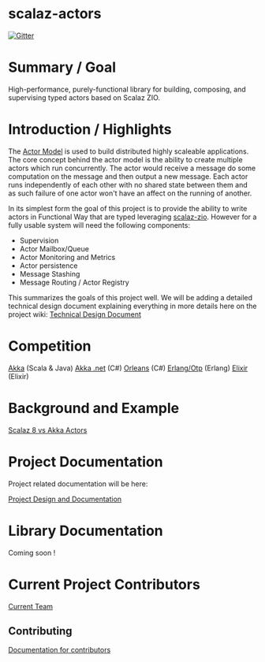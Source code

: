 # scalaz-actors

[![Gitter](https://badges.gitter.im/scalaz/scalaz-actors.svg)](https://gitter.im/scalaz/scalaz-actors?utm_source=badge&utm_medium=badge&utm_campaign=pr-badge&utm_content=badge)

# Summary / Goal
High-performance, purely-functional library for building, composing, and supervising typed actors based on Scalaz ZIO.

# Introduction / Highlights
The [Actor Model](https://en.wikipedia.org/wiki/Actor_model) is used to build distributed highly scaleable applications. The core concept behind the actor model is the ability to create multiple actors which run concurrently. The actor would receive a message do some computation on the message and then output a new message. Each actor runs independently of each other with no shared state between them and as such failure of one actor won't have an affect on the running of another.

In its simplest form the goal of this project is to provide the ability to write actors in Functional Way that are typed leveraging [scalaz-zio](https://github.com/scalaz/scalaz-zio). However for a fully usable system will need the following components:

- Supervision
- Actor Mailbox/Queue
- Actor Monitoring and Metrics
- Actor persistence
- Message Stashing
- Message Routing / Actor Registry

This summarizes the goals of this project well. We will be adding a detailed
technical design document explaining everything in more details here on the
project wiki: [Technical Design Document](https://github.com/scalaz/scalaz-actors/wiki/Design)


# Competition
[Akka](https://akka.io) (Scala & Java)
[Akka .net](https://getakka.net) (C#)
[Orleans](https://dotnet.github.io/orleans/) (C#)
[Erlang/Otp](http://www.erlang.org) (Erlang)
[Elixir](https://elixir-lang.org) (Elixir)

# Background and Example
[Scalaz 8 vs Akka Actors](https://www.youtube.com/watch?v=Eihz7kqn6mU)

# Project Documentation
Project related documentation will be here:

[Project Design and Documentation](https://github.com/scalaz/scalaz-actors/wiki)

# Library Documentation
Coming soon !

# Current Project Contributors
[Current Team](https://github.com/scalaz/scalaz-actors/wiki/Team)

## Contributing
[Documentation for contributors](CONTRIBUTING.md)

